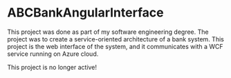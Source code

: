 # ABCBankAngularInterface

This project was done as part of my software engineering degree.
The project was to create a service-oriented architecture of a bank system.
This project is the web interface of the system, and it communicates with a WCF service running on Azure cloud.

This project is no longer active!
